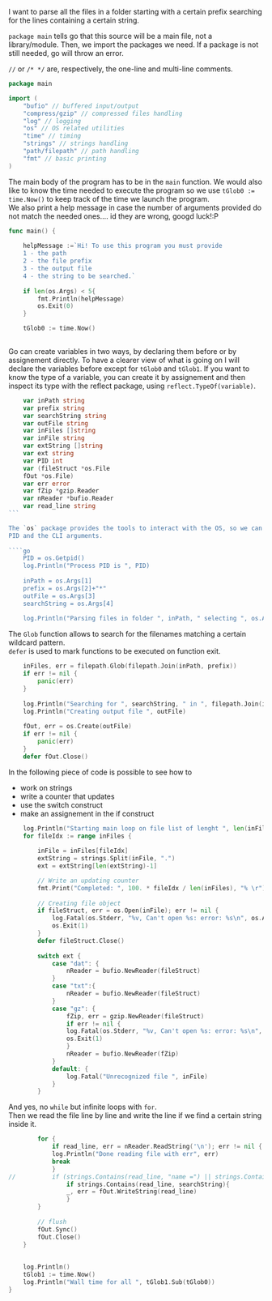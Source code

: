 <!-- 
.. link: 
.. description: 
.. tags: golang, go, code
.. date: 2013/09/05 17:26:48
.. title: Super-basic file parsing in Go
.. slug: super-basic-file-parsing-in-go
-->

I want to parse all the files in a folder starting with a certain prefix 
searching for the lines containing a certain string.    


<!--TEASER_END-->

`package main` tells go that this source will be a main file, not a library/module. 
Then, we import the packages we need. If a package is not still needed, go will 
throw an error.    

`//` or `/* */` are, respectively, the one-line and multi-line comments.    


````go
package main

import (
	"bufio" // buffered input/output
	"compress/gzip" // compressed files handling
	"log" // logging
	"os" // OS related utilities
	"time" // timing
	"strings" // strings handling
	"path/filepath" // path handling
	"fmt" // basic printing
)
````    

The main body of the program has to be in the `main` function.
We would also like to know the time needed to execute the program so we use
`tGlob0 := time.Now()` to keep track of the time we launch the program.    
We also print a help message in case the number of arguments provided
do not match the needed ones.... id they are wrong, googd luck!:P    

````go
func main() {
	
	helpMessage :=`Hi! To use this program you must provide
	1 - the path
	2 - the file prefix
	3 - the output file
	4 - the string to be searched.`
	
	if len(os.Args) < 5{
		fmt.Println(helpMessage)
		os.Exit(0)
	}

	tGlob0 := time.Now()
 
````    

Go can create variables in two ways, by declaring them before or by assignement directly.
To have a clearer view of what is going on I will declare the variables before except
for `tGlob0` and `tGlob1`. If you want to know the type of a variable, you can 
create it by assignement and then inspect its type with the reflect package, 
using `reflect.TypeOf(variable)`.    

````go	
	var inPath string
	var prefix string
	var searchString string
	var outFile string
	var inFiles []string
	var inFile string
	var extString []string
	var ext string
	var PID int 
	var (fileStruct *os.File
	fOut *os.File)
	var err error
	var fZip *gzip.Reader
	var nReader *bufio.Reader
	var read_line string
```    

The `os` package provides the tools to interact with the OS, so we can retrieve the process
PID and the CLI arguments.    
	
````go
	PID = os.Getpid()
	log.Println("Process PID is ", PID)	
	
	inPath = os.Args[1]
	prefix = os.Args[2]+"*"
	outFile = os.Args[3]
	searchString = os.Args[4]
	
	log.Println("Parsing files in folder ", inPath, " selecting ", os.Args[2])
````    

The `Glob` function allows to search for the filenames matching a certain 
 wildcard pattern.    
 `defer` is used to mark functions to be executed on function exit.    

````go
	inFiles, err = filepath.Glob(filepath.Join(inPath, prefix))
	if err != nil {
		panic(err)
	}
	
	log.Println("Searching for ", searchString, " in ", filepath.Join(inPath, prefix))
	log.Println("Creating output file ", outFile)
	
	fOut, err = os.Create(outFile)
	if err != nil {
		panic(err)
	}
	defer fOut.Close()
````    

In the following piece of code is possible to see how to     

* work on strings
* write a counter that updates 
* use the switch construct
* make an assignement in the if construct    

````go
	log.Println("Starting main loop on file list of lenght ", len(inFiles))
	for fileIdx := range inFiles {
		
		inFile = inFiles[fileIdx]
		extString = strings.Split(inFile, ".")
		ext = extString[len(extString)-1]

		// Write an updating counter
		fmt.Print("Completed: ", 100. * fileIdx / len(inFiles), "% \r")
		
		// Creating file object
		if fileStruct, err = os.Open(inFile); err != nil {
			log.Fatal(os.Stderr, "%v, Can't open %s: error: %s\n", os.Args[0], inFile, err)
			os.Exit(1)
		}
		defer fileStruct.Close()
		
		switch ext {
			case "dat": {
				nReader = bufio.NewReader(fileStruct)
			}
			case "txt":{
				nReader = bufio.NewReader(fileStruct)
			}
			case "gz": {
				fZip, err = gzip.NewReader(fileStruct)
				if err != nil {
				log.Fatal(os.Stderr, "%v, Can't open %s: error: %s\n", os.Args[0], inFile, err)
				os.Exit(1)
				}
				nReader = bufio.NewReader(fZip)
			}
			default: {
				log.Fatal("Unrecognized file ", inFile)
			}
		}
````    

And yes, no `while` but infinite loops with `for`.    
Then we read the file line by line and write the line if we find a certain 
string inside it.    

````go
		for {
			if read_line, err = nReader.ReadString('\n'); err != nil {
			log.Println("Done reading file with err", err)
			break
			}
// 			if (strings.Contains(read_line, "name =") || strings.Contains(read_line, "i =")) {//&& strings.Contains(read_line, "<"){
				if strings.Contains(read_line, searchString){
				_, err = fOut.WriteString(read_line)
				}
		}
	
		// flush 
		fOut.Sync()
		fOut.Close()
	}
	
	
	log.Println()
	tGlob1 := time.Now()
	log.Println("Wall time for all ", tGlob1.Sub(tGlob0))
}
````